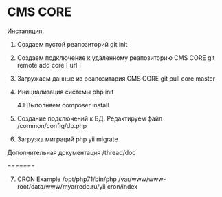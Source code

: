 CMS CORE
========

Инсталяция.

1. Создаем пустой реапозиторий
    git init

2. Создаем подключение к удаленному реапозиторию CMS CORE
    git remote add core [ url ]

3. Загружаем данные из реапозитария CMS CORE
    git pull core master

4. Инициализация системы
    php init
    
    4.1 Выполняем 
    composer install

5. Создание подключений к БД. Редактируем файл
    /common/config/db.php

6. Загрузка миграций
    php yii migrate

Дополнительная документация
    /thread/doc
    
=======
    
7. CRON Example
/opt/php71/bin/php /var/www/www-root/data/www/myarredo.ru/yii cron/index
